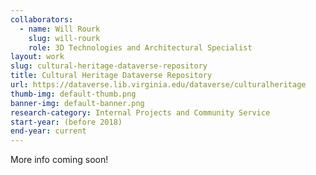 ```yaml
---
collaborators: 
  - name: Will Rourk
    slug: will-rourk
    role: 3D Technologies and Architectural Specialist
layout: work
slug: cultural-heritage-dataverse-repository
title: Cultural Heritage Dataverse Repository
url: https://dataverse.lib.virginia.edu/dataverse/culturalheritage
thumb-img: default-thumb.png
banner-img: default-banner.png
research-category: Internal Projects and Community Service
start-year: (before 2018)
end-year: current
---
```

More info coming soon!
